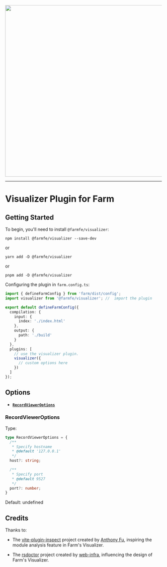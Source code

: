 <div align="center">
  <a href="https://github.com/farm-fe/farm">
    <img src="../../assets/logo.png" width="550" />
  </a>
</div>

---

# Visualizer Plugin for Farm

## Getting Started

To begin, you'll need to install `@farmfe/visualizer`:

```console
npm install @farmfe/visualizer --save-dev
```

or

```console
yarn add -D @farmfe/visualizer
```

or

```console
pnpm add -D @farmfe/visualizer
```

Configuring the plugin in `farm.config.ts`:

```ts
import { defineFarmConfig } from 'farm/dist/config';
import visualizer from '@farmfe/visualizer'; //  import the plugin

export default defineFarmConfig({
  compilation: {
    input: {
      index: './index.html'
    },
    output: {
      path: './build'
    }
  },
  plugins: [
    // use the visualizer plugin.
    visualizer({
      // custom options here
    })
  ]
});
```

## Options

- **[`RecordViewerOptions`](#RecordViewerOptions)**

### RecordViewerOptions

Type:

```ts
type RecordViewerOptions = {
  /**
   * Specify hostname
   * @default '127.0.0.1'
   */
  host?: string;

  /**
   * Specify port
   * @default 9527
   */
  port?: number;
}
```

Default: undefined

## Credits

Thanks to:

- The [vite-plugin-inspect](https://github.com/antfu/vite-plugin-inspect) project created by [Anthony Fu](https://github.com/antfu), inspiring the module analysis feature in Farm's Visualizer.

- The [rsdoctor](https://github.com/web-infra-dev/rsdoctor) project created by [web-infra](https://github.com/web-infra-dev), influencing the design of Farm's Visualizer.